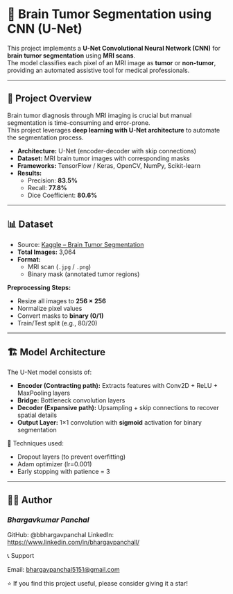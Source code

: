 # 🧠 Brain Tumor Segmentation using CNN (U-Net)

This project implements a **U-Net Convolutional Neural Network (CNN)** for **brain tumor segmentation** using **MRI scans**.  
The model classifies each pixel of an MRI image as **tumor** or **non-tumor**, providing an automated assistive tool for medical professionals.

---

## 📌 Project Overview
Brain tumor diagnosis through MRI imaging is crucial but manual segmentation is time-consuming and error-prone.  
This project leverages **deep learning with U-Net architecture** to automate the segmentation process.

- **Architecture:** U-Net (encoder-decoder with skip connections)  
- **Dataset:** MRI brain tumor images with corresponding masks  
- **Frameworks:** TensorFlow / Keras, OpenCV, NumPy, Scikit-learn  
- **Results:**
  - Precision: **83.5%**
  - Recall: **77.8%**
  - Dice Coefficient: **80.6%**

---

## 📊 Dataset
- Source: [Kaggle – Brain Tumor Segmentation](https://www.kaggle.com/datasets/nikhilroxtomar/brain-tumor-segmentation)  
- **Total Images:** 3,064  
- **Format:**  
  - MRI scan (`.jpg` / `.png`)  
  - Binary mask (annotated tumor regions)  

**Preprocessing Steps:**
- Resize all images to **256 × 256**
- Normalize pixel values
- Convert masks to **binary (0/1)**
- Train/Test split (e.g., 80/20)

---

## 🏗️ Model Architecture
The U-Net model consists of:
- **Encoder (Contracting path):** Extracts features with Conv2D + ReLU + MaxPooling layers  
- **Bridge:** Bottleneck convolution layers  
- **Decoder (Expansive path):** Upsampling + skip connections to recover spatial details  
- **Output Layer:** 1×1 convolution with **sigmoid** activation for binary segmentation  

📌 Techniques used:
- Dropout layers (to prevent overfitting)  
- Adam optimizer (lr=0.001)  
- Early stopping with patience = 3  

---

## **👨‍💻 Author**
### ***Bhargavkumar Panchal***

GitHub: @bbhargavpanchal
LinkedIn: https://www.linkedin.com/in/bhargavpanchall/




📞 Support

Email: bhargavpanchal5151@gmail.com


⭐ If you find this project useful, please consider giving it a star!
